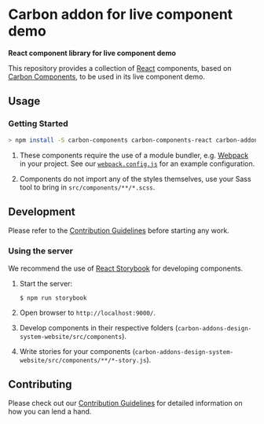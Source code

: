 # Carbon addon for live component demo

**React component library for live component demo**

This repository provides a collection of [React](https://facebook.github.io/react/) components, based on [Carbon Components](https://github.com/carbon-design-system/carbon-components), to be used in its live component demo.

## Usage

### Getting Started

```sh
> npm install -S carbon-components carbon-components-react carbon-addons-cloud carbon-icons classnames markdown-it react react-copy-to-clipboard react-dom react-ga
```

1. These components require the use of a module bundler, e.g. [Webpack](http://webpack.github.io/docs/tutorials/getting-started/) in your project. See our [`webpack.config.js`](/.storybook/webpack.config.js) for an example configuration.

2. Components do not import any of the styles themselves, use your Sass tool to bring in `src/components/**/*.scss`.

## Development

Please refer to the [Contribution Guidelines](CONTRIBUTING.md) before starting any work.

### Using the server

We recommend the use of [React Storybook](https://github.com/storybooks/react-storybook) for developing components.

1. Start the server:

	```
	$ npm run storybook
	```

2. Open browser to `http://localhost:9000/`.

3. Develop components in their respective folders (`carbon-addons-design-system-website/src/components`).

4. Write stories for your components (`carbon-addons-design-system-website/src/components/**/*-story.js`).

## Contributing

Please check out our [Contribution Guidelines](docs/contributing.md) for detailed information on how you can lend a hand.
